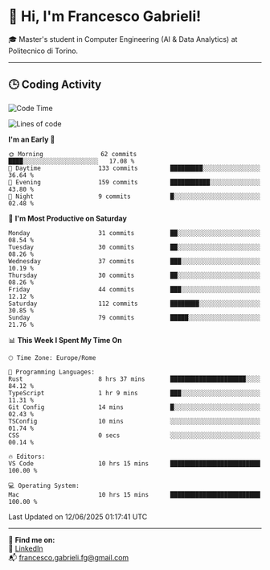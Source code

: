 # 👋 Hi, I'm Francesco Gabrieli!

🎓 Master's student in Computer Engineering (AI & Data Analytics) at Politecnico di Torino.  

---

## 🕒 Coding Activity

<!--START_SECTION:waka-->
![Code Time](http://img.shields.io/badge/Code%20Time-64%20hrs%2044%20mins-blue)

![Lines of code](https://img.shields.io/badge/From%20Hello%20World%20I%27ve%20Written-85.6%20thousand%20lines%20of%20code-blue)

**I'm an Early 🐤** 

```text
🌞 Morning                62 commits          ████░░░░░░░░░░░░░░░░░░░░░   17.08 % 
🌆 Daytime                133 commits         █████████░░░░░░░░░░░░░░░░   36.64 % 
🌃 Evening                159 commits         ███████████░░░░░░░░░░░░░░   43.80 % 
🌙 Night                  9 commits           █░░░░░░░░░░░░░░░░░░░░░░░░   02.48 % 
```
📅 **I'm Most Productive on Saturday** 

```text
Monday                   31 commits          ██░░░░░░░░░░░░░░░░░░░░░░░   08.54 % 
Tuesday                  30 commits          ██░░░░░░░░░░░░░░░░░░░░░░░   08.26 % 
Wednesday                37 commits          ███░░░░░░░░░░░░░░░░░░░░░░   10.19 % 
Thursday                 30 commits          ██░░░░░░░░░░░░░░░░░░░░░░░   08.26 % 
Friday                   44 commits          ███░░░░░░░░░░░░░░░░░░░░░░   12.12 % 
Saturday                 112 commits         ████████░░░░░░░░░░░░░░░░░   30.85 % 
Sunday                   79 commits          █████░░░░░░░░░░░░░░░░░░░░   21.76 % 
```


📊 **This Week I Spent My Time On** 

```text
🕑︎ Time Zone: Europe/Rome

💬 Programming Languages: 
Rust                     8 hrs 37 mins       █████████████████████░░░░   84.12 % 
TypeScript               1 hr 9 mins         ███░░░░░░░░░░░░░░░░░░░░░░   11.31 % 
Git Config               14 mins             █░░░░░░░░░░░░░░░░░░░░░░░░   02.43 % 
TSConfig                 10 mins             ░░░░░░░░░░░░░░░░░░░░░░░░░   01.74 % 
CSS                      0 secs              ░░░░░░░░░░░░░░░░░░░░░░░░░   00.14 % 

🔥 Editors: 
VS Code                  10 hrs 15 mins      █████████████████████████   100.00 % 

💻 Operating System: 
Mac                      10 hrs 15 mins      █████████████████████████   100.00 % 
```


 Last Updated on 12/06/2025 01:17:41 UTC
<!--END_SECTION:waka-->


---



🔗 **Find me on:**  
💼 [LinkedIn](https://www.linkedin.com/in/francesco-gabrieli)  
📬 francesco.gabrieli.fg@gmail.com  



